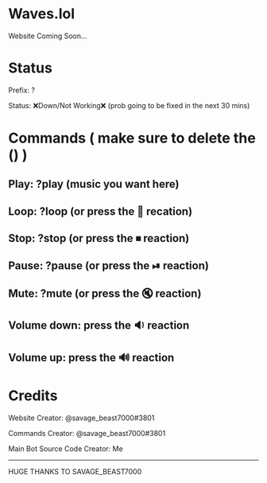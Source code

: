 # Waves.lol
Website Coming Soon...
# Status
Prefix: ?

Status: ❌Down/Not Working❌ (prob going to be fixed in the next 30 mins)
# Commands ( make sure to delete the () )
Play: ?play (music you want here)
----------------------------------------
Loop: ?loop (or press the 🔁 recation)
----------------------------------------
Stop: ?stop (or press the ⏹ reaction)
----------------------------------------
Pause: ?pause (or press the ⏯ reaction)
----------------------------------------
Mute: ?mute (or press the 🔇 reaction)
----------------------------------------
Volume down: press the 🔉 reaction
----------------------------------------
Volume up: press the 🔊 reaction
----------------------------------------
# Credits 
Website Creator: @savage_beast7000#3801

Commands Creator: @savage_beast7000#3801

Main Bot Source Code Creator: Me

----------------------------------------
HUGE THANKS TO SAVAGE_BEAST7000
